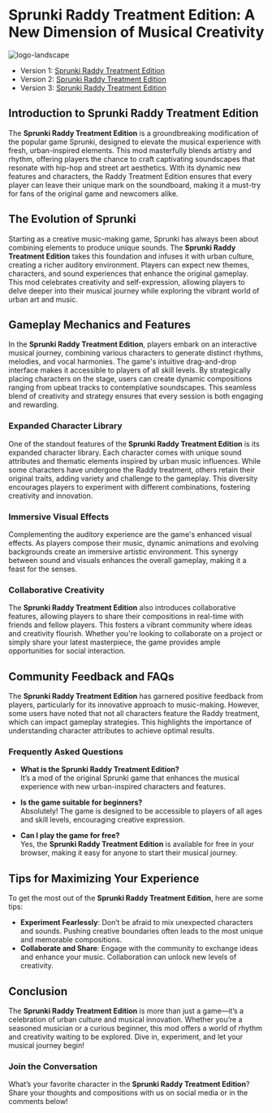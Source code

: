 # Sprunki Raddy Treatment Edition: A New Dimension of Musical Creativity

![logo-landscape](https://github.com/user-attachments/assets/932cd0e8-f169-4f97-a41b-52bc5d57ffe0)

- Version 1: [Sprunki Raddy Treatment Edition](https://sprunki-incredibox.org/game/sprunki-raddy-treatment-edition)
- Version 2: [Sprunki Raddy Treatment Edition](https://sprunki.la/game/sprunki-raddy-treatment-edition)
- Version 3: [Sprunki Raddy Treatment Edition](https://scrunkly.org/game/sprunki-raddy-treatment-edition)


## Introduction to Sprunki Raddy Treatment Edition
The **Sprunki Raddy Treatment Edition** is a groundbreaking modification of the popular game Sprunki, designed to elevate the musical experience with fresh, urban-inspired elements. This mod masterfully blends artistry and rhythm, offering players the chance to craft captivating soundscapes that resonate with hip-hop and street art aesthetics. With its dynamic new features and characters, the Raddy Treatment Edition ensures that every player can leave their unique mark on the soundboard, making it a must-try for fans of the original game and newcomers alike.

## The Evolution of Sprunki
Starting as a creative music-making game, Sprunki has always been about combining elements to produce unique sounds. The **Sprunki Raddy Treatment Edition** takes this foundation and infuses it with urban culture, creating a richer auditory environment. Players can expect new themes, characters, and sound experiences that enhance the original gameplay. This mod celebrates creativity and self-expression, allowing players to delve deeper into their musical journey while exploring the vibrant world of urban art and music.

## Gameplay Mechanics and Features
In the **Sprunki Raddy Treatment Edition**, players embark on an interactive musical journey, combining various characters to generate distinct rhythms, melodies, and vocal harmonies. The game's intuitive drag-and-drop interface makes it accessible to players of all skill levels. By strategically placing characters on the stage, users can create dynamic compositions ranging from upbeat tracks to contemplative soundscapes. This seamless blend of creativity and strategy ensures that every session is both engaging and rewarding.

### Expanded Character Library
One of the standout features of the **Sprunki Raddy Treatment Edition** is its expanded character library. Each character comes with unique sound attributes and thematic elements inspired by urban music influences. While some characters have undergone the Raddy treatment, others retain their original traits, adding variety and challenge to the gameplay. This diversity encourages players to experiment with different combinations, fostering creativity and innovation.

### Immersive Visual Effects
Complementing the auditory experience are the game's enhanced visual effects. As players compose their music, dynamic animations and evolving backgrounds create an immersive artistic environment. This synergy between sound and visuals enhances the overall gameplay, making it a feast for the senses.

### Collaborative Creativity
The **Sprunki Raddy Treatment Edition** also introduces collaborative features, allowing players to share their compositions in real-time with friends and fellow players. This fosters a vibrant community where ideas and creativity flourish. Whether you're looking to collaborate on a project or simply share your latest masterpiece, the game provides ample opportunities for social interaction.

## Community Feedback and FAQs
The **Sprunki Raddy Treatment Edition** has garnered positive feedback from players, particularly for its innovative approach to music-making. However, some users have noted that not all characters feature the Raddy treatment, which can impact gameplay strategies. This highlights the importance of understanding character attributes to achieve optimal results.

### Frequently Asked Questions
- **What is the Sprunki Raddy Treatment Edition?**  
  It’s a mod of the original Sprunki game that enhances the musical experience with new urban-inspired characters and features.

- **Is the game suitable for beginners?**  
  Absolutely! The game is designed to be accessible to players of all ages and skill levels, encouraging creative expression.

- **Can I play the game for free?**  
  Yes, the **Sprunki Raddy Treatment Edition** is available for free in your browser, making it easy for anyone to start their musical journey.

## Tips for Maximizing Your Experience
To get the most out of the **Sprunki Raddy Treatment Edition**, here are some tips:
- **Experiment Fearlessly**: Don’t be afraid to mix unexpected characters and sounds. Pushing creative boundaries often leads to the most unique and memorable compositions.
- **Collaborate and Share**: Engage with the community to exchange ideas and enhance your music. Collaboration can unlock new levels of creativity.

## Conclusion
The **Sprunki Raddy Treatment Edition** is more than just a game—it’s a celebration of urban culture and musical innovation. Whether you’re a seasoned musician or a curious beginner, this mod offers a world of rhythm and creativity waiting to be explored. Dive in, experiment, and let your musical journey begin!

### Join the Conversation
What’s your favorite character in the **Sprunki Raddy Treatment Edition**? Share your thoughts and compositions with us on social media or in the comments below!
